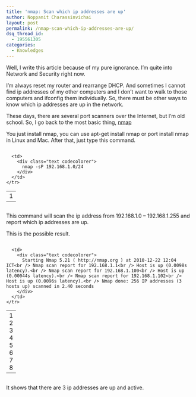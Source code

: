 ```yaml
---
title: 'nmap: Scan which ip addresses are up'
author: Noppanit Charassinvichai
layout: post
permalink: /nmap-scan-which-ip-addresses-are-up/
dsq_thread_id:
  - 195561305
categories:
  - Knowledges
---
```

Well, I write this article because of my pure ignorance. I&#8217;m quite into Network and Security right now.

I&#8217;m always reset my router and rearrange DHCP. And sometimes I cannot find ip addresses of my other computers and I don&#8217;t want to walk to those computers and ifconfig them individually. So, there must be other ways to know which ip addresses are up in the network. 

These days, there are several port scanners over the Internet, but I&#8217;m old school. So, I go back to the most basic thing, [nmap][1]

You just install nmap, you can use apt-get install nmap or port install nmap in Linux and Mac. After that, just type this command.

<div class="codecolorer-container text blackboard" style="overflow:auto;white-space:nowrap;width:100%;">
  <table cellspacing="0" cellpadding="0">
    <tr>
      <td class="line-numbers">
        <div>
          1<br />
        </div>
      </td>
      
      <td>
        <div class="text codecolorer">
          nmap -sP 192.168.1.0/24
        </div>
      </td>
    </tr>
  </table>
</div>

This command will scan the ip address from 192.168.1.0 &#8211; 192.168.1.255 and report which ip addresses are up. 

This is the possible result.

<div class="codecolorer-container text blackboard" style="overflow:auto;white-space:nowrap;width:100%;">
  <table cellspacing="0" cellpadding="0">
    <tr>
      <td class="line-numbers">
        <div>
          1<br />2<br />3<br />4<br />5<br />6<br />7<br />8<br />
        </div>
      </td>
      
      <td>
        <div class="text codecolorer">
          Starting Nmap 5.21 ( http://nmap.org ) at 2010-12-22 12:04 ICT<br /> Nmap scan report for 192.168.1.1<br /> Host is up (0.0098s latency).<br /> Nmap scan report for 192.168.1.100<br /> Host is up (0.00044s latency).<br /> Nmap scan report for 192.168.1.102<br /> Host is up (0.0096s latency).<br /> Nmap done: 256 IP addresses (3 hosts up) scanned in 2.40 seconds
        </div>
      </td>
    </tr>
  </table>
</div>

It shows that there are 3 ip addresses are up and active.

 [1]: http://nmap.org/